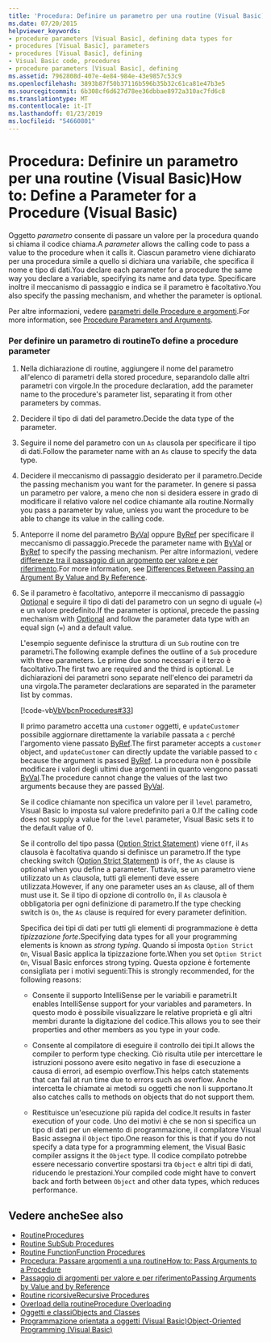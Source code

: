 ```yaml
---
title: 'Procedura: Definire un parametro per una routine (Visual Basic)'
ms.date: 07/20/2015
helpviewer_keywords:
- procedure parameters [Visual Basic], defining data types for
- procedures [Visual Basic], parameters
- procedures [Visual Basic], defining
- Visual Basic code, procedures
- procedure parameters [Visual Basic], defining
ms.assetid: 7962808d-407e-4e84-984e-43e9857c53c9
ms.openlocfilehash: 3893b87f50b37116b596b35b32c61ca81e47b3e5
ms.sourcegitcommit: 6b308cf6d627d78ee36dbbae8972a310ac7fd6c8
ms.translationtype: MT
ms.contentlocale: it-IT
ms.lasthandoff: 01/23/2019
ms.locfileid: "54660801"
---
```

# <a name="how-to-define-a-parameter-for-a-procedure-visual-basic"></a><span data-ttu-id="7c4a4-102">Procedura: Definire un parametro per una routine (Visual Basic)</span><span class="sxs-lookup"><span data-stu-id="7c4a4-102">How to: Define a Parameter for a Procedure (Visual Basic)</span></span>
<span data-ttu-id="7c4a4-103">Oggetto *parametro* consente di passare un valore per la procedura quando si chiama il codice chiama.</span><span class="sxs-lookup"><span data-stu-id="7c4a4-103">A *parameter* allows the calling code to pass a value to the procedure when it calls it.</span></span> <span data-ttu-id="7c4a4-104">Ciascun parametro viene dichiarato per una procedura simile a quello si dichiara una variabile, che specifica il nome e tipo di dati.</span><span class="sxs-lookup"><span data-stu-id="7c4a4-104">You declare each parameter for a procedure the same way you declare a variable, specifying its name and data type.</span></span> <span data-ttu-id="7c4a4-105">Specificare inoltre il meccanismo di passaggio e indica se il parametro è facoltativo.</span><span class="sxs-lookup"><span data-stu-id="7c4a4-105">You also specify the passing mechanism, and whether the parameter is optional.</span></span>  
  
 <span data-ttu-id="7c4a4-106">Per altre informazioni, vedere [parametri delle Procedure e argomenti](./procedure-parameters-and-arguments.md).</span><span class="sxs-lookup"><span data-stu-id="7c4a4-106">For more information, see [Procedure Parameters and Arguments](./procedure-parameters-and-arguments.md).</span></span>  
  
### <a name="to-define-a-procedure-parameter"></a><span data-ttu-id="7c4a4-107">Per definire un parametro di routine</span><span class="sxs-lookup"><span data-stu-id="7c4a4-107">To define a procedure parameter</span></span>  
  
1.  <span data-ttu-id="7c4a4-108">Nella dichiarazione di routine, aggiungere il nome del parametro all'elenco di parametri della stored procedure, separandolo dalle altri parametri con virgole.</span><span class="sxs-lookup"><span data-stu-id="7c4a4-108">In the procedure declaration, add the parameter name to the procedure's parameter list, separating it from other parameters by commas.</span></span>  
  
2.  <span data-ttu-id="7c4a4-109">Decidere il tipo di dati del parametro.</span><span class="sxs-lookup"><span data-stu-id="7c4a4-109">Decide the data type of the parameter.</span></span>  
  
3.  <span data-ttu-id="7c4a4-110">Seguire il nome del parametro con un `As` clausola per specificare il tipo di dati.</span><span class="sxs-lookup"><span data-stu-id="7c4a4-110">Follow the parameter name with an `As` clause to specify the data type.</span></span>  
  
4.  <span data-ttu-id="7c4a4-111">Decidere il meccanismo di passaggio desiderato per il parametro.</span><span class="sxs-lookup"><span data-stu-id="7c4a4-111">Decide the passing mechanism you want for the parameter.</span></span> <span data-ttu-id="7c4a4-112">In genere si passa un parametro per valore, a meno che non si desidera essere in grado di modificare il relativo valore nel codice chiamante alla routine.</span><span class="sxs-lookup"><span data-stu-id="7c4a4-112">Normally you pass a parameter by value, unless you want the procedure to be able to change its value in the calling code.</span></span>  
  
5.  <span data-ttu-id="7c4a4-113">Anteporre il nome del parametro [ByVal](../../../../visual-basic/language-reference/modifiers/byval.md) oppure [ByRef](../../../../visual-basic/language-reference/modifiers/byref.md) per specificare il meccanismo di passaggio.</span><span class="sxs-lookup"><span data-stu-id="7c4a4-113">Precede the parameter name with [ByVal](../../../../visual-basic/language-reference/modifiers/byval.md) or [ByRef](../../../../visual-basic/language-reference/modifiers/byref.md) to specify the passing mechanism.</span></span> <span data-ttu-id="7c4a4-114">Per altre informazioni, vedere [differenze tra il passaggio di un argomento per valore e per riferimento](./differences-between-passing-an-argument-by-value-and-by-reference.md).</span><span class="sxs-lookup"><span data-stu-id="7c4a4-114">For more information, see [Differences Between Passing an Argument By Value and By Reference](./differences-between-passing-an-argument-by-value-and-by-reference.md).</span></span>  
  
6.  <span data-ttu-id="7c4a4-115">Se il parametro è facoltativo, anteporre il meccanismo di passaggio [Optional](../../../../visual-basic/language-reference/modifiers/optional.md) e seguire il tipo di dati del parametro con un segno di uguale (`=`) e un valore predefinito.</span><span class="sxs-lookup"><span data-stu-id="7c4a4-115">If the parameter is optional, precede the passing mechanism with [Optional](../../../../visual-basic/language-reference/modifiers/optional.md) and follow the parameter data type with an equal sign (`=`) and a default value.</span></span>  
  
     <span data-ttu-id="7c4a4-116">L'esempio seguente definisce la struttura di un `Sub` routine con tre parametri.</span><span class="sxs-lookup"><span data-stu-id="7c4a4-116">The following example defines the outline of a `Sub` procedure with three parameters.</span></span> <span data-ttu-id="7c4a4-117">Le prime due sono necessari e il terzo è facoltativo.</span><span class="sxs-lookup"><span data-stu-id="7c4a4-117">The first two are required and the third is optional.</span></span> <span data-ttu-id="7c4a4-118">Le dichiarazioni dei parametri sono separate nell'elenco dei parametri da una virgola.</span><span class="sxs-lookup"><span data-stu-id="7c4a4-118">The parameter declarations are separated in the parameter list by commas.</span></span>  
  
     [!code-vb[VbVbcnProcedures#33](./codesnippet/VisualBasic/how-to-define-a-parameter-for-a-procedure_1.vb)]  
  
     <span data-ttu-id="7c4a4-119">Il primo parametro accetta una `customer` oggetti, e `updateCustomer` possibile aggiornare direttamente la variabile passata a `c` perché l'argomento viene passato [ByRef](../../../../visual-basic/language-reference/modifiers/byref.md).</span><span class="sxs-lookup"><span data-stu-id="7c4a4-119">The first parameter accepts a `customer` object, and `updateCustomer` can directly update the variable passed to `c` because the argument is passed [ByRef](../../../../visual-basic/language-reference/modifiers/byref.md).</span></span> <span data-ttu-id="7c4a4-120">La procedura non è possibile modificare i valori degli ultimi due argomenti in quanto vengono passati [ByVal](../../../../visual-basic/language-reference/modifiers/byval.md).</span><span class="sxs-lookup"><span data-stu-id="7c4a4-120">The procedure cannot change the values of the last two arguments because they are passed [ByVal](../../../../visual-basic/language-reference/modifiers/byval.md).</span></span>  
  
     <span data-ttu-id="7c4a4-121">Se il codice chiamante non specifica un valore per il `level` parametro, Visual Basic lo imposta sul valore predefinito pari a 0.</span><span class="sxs-lookup"><span data-stu-id="7c4a4-121">If the calling code does not supply a value for the `level` parameter, Visual Basic sets it to the default value of 0.</span></span>  
  
     <span data-ttu-id="7c4a4-122">Se il controllo del tipo passa ([Option Strict Statement](../../../../visual-basic/language-reference/statements/option-strict-statement.md)) viene `Off`, il `As` clausola è facoltativa quando si definisce un parametro.</span><span class="sxs-lookup"><span data-stu-id="7c4a4-122">If the type checking switch ([Option Strict Statement](../../../../visual-basic/language-reference/statements/option-strict-statement.md)) is `Off`, the `As` clause is optional when you define a parameter.</span></span> <span data-ttu-id="7c4a4-123">Tuttavia, se un parametro viene utilizzato un `As` clausola, tutti gli elementi deve essere utilizzata.</span><span class="sxs-lookup"><span data-stu-id="7c4a4-123">However, if any one parameter uses an `As` clause, all of them must use it.</span></span> <span data-ttu-id="7c4a4-124">Se il tipo di opzione di controllo `On`, il `As` clausola è obbligatoria per ogni definizione di parametro.</span><span class="sxs-lookup"><span data-stu-id="7c4a4-124">If the type checking switch is `On`, the `As` clause is required for every parameter definition.</span></span>  
  
     <span data-ttu-id="7c4a4-125">Specifica dei tipi di dati per tutti gli elementi di programmazione è detta *tipizzazione forte*.</span><span class="sxs-lookup"><span data-stu-id="7c4a4-125">Specifying data types for all your programming elements is known as *strong typing*.</span></span> <span data-ttu-id="7c4a4-126">Quando si imposta `Option Strict On`, Visual Basic applica la tipizzazione forte.</span><span class="sxs-lookup"><span data-stu-id="7c4a4-126">When you set `Option Strict On`, Visual Basic enforces strong typing.</span></span> <span data-ttu-id="7c4a4-127">Questa opzione è fortemente consigliata per i motivi seguenti:</span><span class="sxs-lookup"><span data-stu-id="7c4a4-127">This is strongly recommended, for the following reasons:</span></span>  
  
    -   <span data-ttu-id="7c4a4-128">Consente il supporto IntelliSense per le variabili e parametri.</span><span class="sxs-lookup"><span data-stu-id="7c4a4-128">It enables IntelliSense support for your variables and parameters.</span></span> <span data-ttu-id="7c4a4-129">In questo modo è possibile visualizzare le relative proprietà e gli altri membri durante la digitazione del codice.</span><span class="sxs-lookup"><span data-stu-id="7c4a4-129">This allows you to see their properties and other members as you type in your code.</span></span>  
  
    -   <span data-ttu-id="7c4a4-130">Consente al compilatore di eseguire il controllo dei tipi.</span><span class="sxs-lookup"><span data-stu-id="7c4a4-130">It allows the compiler to perform type checking.</span></span> <span data-ttu-id="7c4a4-131">Ciò risulta utile per intercettare le istruzioni possono avere esito negativo in fase di esecuzione a causa di errori, ad esempio overflow.</span><span class="sxs-lookup"><span data-stu-id="7c4a4-131">This helps catch statements that can fail at run time due to errors such as overflow.</span></span> <span data-ttu-id="7c4a4-132">Anche intercetta le chiamate ai metodi su oggetti che non li supportano.</span><span class="sxs-lookup"><span data-stu-id="7c4a4-132">It also catches calls to methods on objects that do not support them.</span></span>  
  
    -   <span data-ttu-id="7c4a4-133">Restituisce un'esecuzione più rapida del codice.</span><span class="sxs-lookup"><span data-stu-id="7c4a4-133">It results in faster execution of your code.</span></span> <span data-ttu-id="7c4a4-134">Uno dei motivi è che se non si specifica un tipo di dati per un elemento di programmazione, il compilatore Visual Basic assegna il `Object` tipo.</span><span class="sxs-lookup"><span data-stu-id="7c4a4-134">One reason for this is that if you do not specify a data type for a programming element, the Visual Basic compiler assigns it the `Object` type.</span></span> <span data-ttu-id="7c4a4-135">Il codice compilato potrebbe essere necessario convertire spostarsi tra `Object` e altri tipi di dati, riducendo le prestazioni.</span><span class="sxs-lookup"><span data-stu-id="7c4a4-135">Your compiled code might have to convert back and forth between `Object` and other data types, which reduces performance.</span></span>  
  
## <a name="see-also"></a><span data-ttu-id="7c4a4-136">Vedere anche</span><span class="sxs-lookup"><span data-stu-id="7c4a4-136">See also</span></span>

- [<span data-ttu-id="7c4a4-137">Routine</span><span class="sxs-lookup"><span data-stu-id="7c4a4-137">Procedures</span></span>](./index.md)
- [<span data-ttu-id="7c4a4-138">Routine Sub</span><span class="sxs-lookup"><span data-stu-id="7c4a4-138">Sub Procedures</span></span>](./sub-procedures.md)
- [<span data-ttu-id="7c4a4-139">Routine Function</span><span class="sxs-lookup"><span data-stu-id="7c4a4-139">Function Procedures</span></span>](./function-procedures.md)
- [<span data-ttu-id="7c4a4-140">Procedura: Passare argomenti a una routine</span><span class="sxs-lookup"><span data-stu-id="7c4a4-140">How to: Pass Arguments to a Procedure</span></span>](./how-to-pass-arguments-to-a-procedure.md)
- [<span data-ttu-id="7c4a4-141">Passaggio di argomenti per valore e per riferimento</span><span class="sxs-lookup"><span data-stu-id="7c4a4-141">Passing Arguments by Value and by Reference</span></span>](./passing-arguments-by-value-and-by-reference.md)
- [<span data-ttu-id="7c4a4-142">Routine ricorsive</span><span class="sxs-lookup"><span data-stu-id="7c4a4-142">Recursive Procedures</span></span>](./recursive-procedures.md)
- [<span data-ttu-id="7c4a4-143">Overload della routine</span><span class="sxs-lookup"><span data-stu-id="7c4a4-143">Procedure Overloading</span></span>](./procedure-overloading.md)
- [<span data-ttu-id="7c4a4-144">Oggetti e classi</span><span class="sxs-lookup"><span data-stu-id="7c4a4-144">Objects and Classes</span></span>](../../../../visual-basic/programming-guide/language-features/objects-and-classes/index.md)
- [<span data-ttu-id="7c4a4-145">Programmazione orientata a oggetti (Visual Basic)</span><span class="sxs-lookup"><span data-stu-id="7c4a4-145">Object-Oriented Programming (Visual Basic)</span></span>](../../concepts/object-oriented-programming.md)
